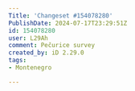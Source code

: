 ```yaml
---
Title: 'Changeset #154078280'
PublishDate: 2024-07-17T23:29:51Z
id: 154078280
user: L29Ah
comment: Pečurice survey
created_by: iD 2.29.0
tags:
- Montenegro

---
```


